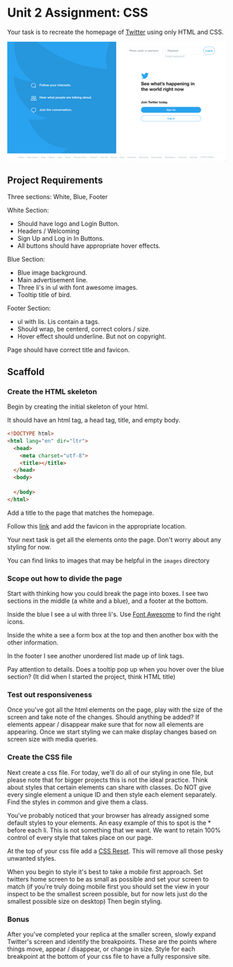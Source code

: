 # Unit 2 Assignment: CSS

Your task is to recreate the homepage of [Twitter](https://twitter.com/?lang=en) using only HTML and CSS.

![homepage.png](./images/homepage.png)

## Project Requirements

Three sections:
White, Blue, Footer

White Section:
* Should have logo and Login Button.
* Headers / Welcoming
* Sign Up and Log in In Buttons.
* All buttons should have appropriate hover effects.

Blue Section:
* Blue image background.
* Main advertisement line.
* Three li's in ul with font awesome images.
* Tooltip title of bird.

Footer Section:
* ul with lis. Lis contain a tags.
* Should wrap, be centerd, correct colors / size.
* Hover effect should underline. But not on copyright.

Page should have correct title and favicon.

## Scaffold

### Create the HTML skeleton

Begin by creating the initial skeleton of your html.

It should have an html tag, a head tag, title, and empty body.

```HTML
<!DOCTYPE html>
<html lang="en" dir="ltr">
  <head>
    <meta charset="utf-8">
    <title></title>
  </head>
  <body>

  </body>
</html>
```

Add a title to the page that matches the homepage.

Follow this [link](https://www.favicon.cc/?action=icon&file_id=802027) and add the favicon in the appropriate location.

Your next task is get all the elements onto the page. Don't worry about any styling for now.

You can find links to images that may be helpful in the `images` directory

### Scope out how to divide the page

Start with thinking how you could break the page into boxes. I see two sections in the middle (a white and a blue), and a footer at the bottom.

Inside the blue I see a ul with three li's. Use [Font Awesome](https://fontawesome.com/start) to find the right icons.

Inside the white a see a form box at the top and then another box with the other information.

In the footer I see another unordered list made up of link tags.

Pay attention to details. Does a tooltip pop up when you hover over the blue section? (It did when I started the project, think HTML title)

### Test out responsiveness

Once you've got all the html elements on the page, play with the size of the screen and take note of the changes. Should anything be added? If elements appear / disappear make sure that for now all elements are appearing. Once we start styling we can make display changes based on screen size with media queries.

### Create the CSS file

Next create a css file. For today, we'll do all of our styling in one file, but please note that for bigger projects this is not the ideal practice. Think about styles that certain elements can share with classes. Do NOT give every single element a unique ID and then style each element separately. Find the styles in common and give them a class.

You've probably noticed that your browser has already assigned some default styles to your elements. An easy example of this to spot is the * before each li. This is not something that we want. We want to retain 100% control of every style that takes place on our page.

At the top of your css file add a [CSS Reset](https://cssreset.com/scripts/eric-meyer-reset-css/). This will remove all those pesky unwanted styles.

When you begin to style it's best to take a mobile first approach. Set twitters home screen to be as small as possible and set your screen to match (if you're truly doing mobile first you should set the view in your inspect to be the smallest screen possible, but for now lets just do the smallest possible size on desktop) Then begin styling.

### Bonus

After you've completed your replica at the smaller screen, slowly expand Twitter's screen and identify the breakpoints. These are the points where things move, appear / disappear, or change in size. Style for each breakpoint at the bottom of your css file to have a fully responsive site.
